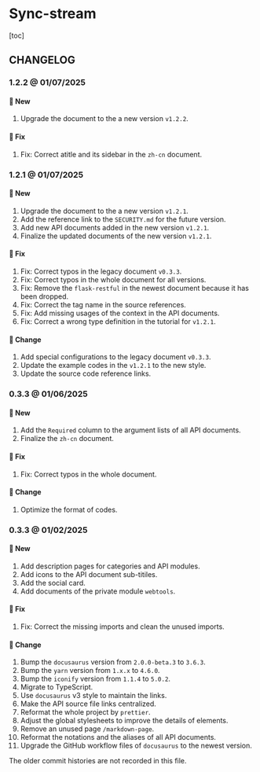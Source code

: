 # Sync-stream

[toc]

## CHANGELOG

### 1.2.2 @ 01/07/2025

#### :mega: New

1. Upgrade the document to the a new version `v1.2.2`.

#### :wrench: Fix

1. Fix: Correct atitle and its sidebar in the `zh-cn` document.

### 1.2.1 @ 01/07/2025

#### :mega: New

1. Upgrade the document to the a new version `v1.2.1`.
2. Add the reference link to the `SECURITY.md` for the future version.
3. Add new API documents added in the new version `v1.2.1`.
4. Finalize the updated documents of the new version `v1.2.1`.

#### :wrench: Fix

1. Fix: Correct typos in the legacy document `v0.3.3`.
2. Fix: Correct typos in the whole document for all versions.
3. Fix: Remove the `flask-restful` in the newest document because it has been dropped.
4. Fix: Correct the tag name in the source references.
5. Fix: Add missing usages of the context in the API documents.
6. Fix: Correct a wrong type definition in the tutorial for `v1.2.1`.

#### :floppy_disk: Change

1. Add special configurations to the legacy document `v0.3.3`.
2. Update the example codes in the `v1.2.1` to the new style.
3. Update the source code reference links.

### 0.3.3 @ 01/06/2025

#### :mega: New

1. Add the `Required` column to the argument lists of all API documents.
2. Finalize the `zh-cn` document.

#### :wrench: Fix

1. Fix: Correct typos in the whole document.

#### :floppy_disk: Change

1. Optimize the format of codes.

### 0.3.3 @ 01/02/2025

#### :mega: New

1. Add description pages for categories and API modules.
2. Add icons to the API document sub-titiles.
3. Add the social card.
4. Add documents of the private module `webtools`.

#### :wrench: Fix

1. Fix: Correct the missing imports and clean the unused imports.

#### :floppy_disk: Change

1. Bump the `docusaurus` version from `2.0.0-beta.3` to `3.6.3`.
2. Bump the `yarn` version from `1.x.x` to `4.6.0`.
3. Bump the `iconify` version from `1.1.4` to `5.0.2`.
4. Migrate to TypeScript.
5. Use `docusaurus` v3 style to maintain the links.
6. Make the API source file links centralized.
7. Reformat the whole project by `prettier`.
8. Adjust the global stylesheets to improve the details of elements.
9. Remove an unused page `/markdown-page`.
10. Reformat the notations and the aliases of all API documents.
11. Upgrade the GitHub workflow files of `docusaurus` to the newest version.

The older commit histories are not recorded in this file.
